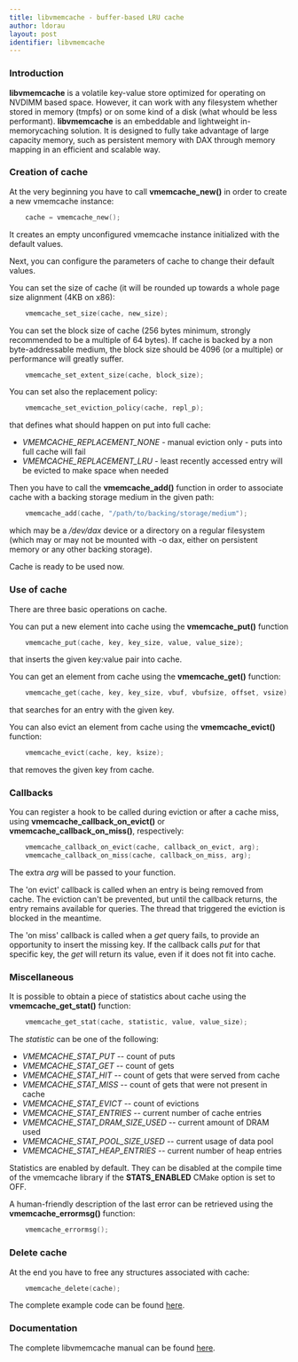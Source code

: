 ```yaml
---
title: libvmemcache - buffer-based LRU cache
author: ldorau
layout: post
identifier: libvmemcache
---
```


### Introduction

**libvmemcache** is a volatile key-value store optimized for operating on
NVDIMM based space. However, it can work with any filesystem whether
stored in memory (tmpfs) or on some kind of a disk (what whould be
less performant).
**libvmemcache** is an embeddable and lightweight in-memorycaching solution.
It is designed to fully take advantage of large capacity memory,
such as persistent memory with DAX through memory mapping in an efficient
and scalable way.

### Creation of cache

At the very beginning you have to call **vmemcache_new()**
in order to create a new vmemcache instance:

```c
	cache = vmemcache_new();
```

It creates an empty unconfigured vmemcache instance initialized
with the default values.

Next, you can configure the parameters of cache to change
their default values.

You can set the size of cache (it will be rounded up towards
a whole page size alignment (4KB on x86):

```c
	vmemcache_set_size(cache, new_size);
```

You can set the block size of cache (256 bytes minimum,
strongly recommended to be a multiple of 64 bytes). If cache is backed
by a non byte-addressable medium, the block size should be 4096 (or a multiple)
or performance will greatly suffer.

```c
	vmemcache_set_extent_size(cache, block_size);
```

You can set also the replacement policy:

```c
	vmemcache_set_eviction_policy(cache, repl_p);
```

that defines what should happen on put into full cache:

- *VMEMCACHE_REPLACEMENT_NONE* - manual eviction only - puts into full cache
   will fail
- *VMEMCACHE_REPLACEMENT_LRU* - least recently accessed entry will be evicted
   to make space when needed

Then you have to call the **vmemcache_add()** function in order to associate
cache with a backing storage medium in the given path:

```c
	vmemcache_add(cache, "/path/to/backing/storage/medium");
```

which may be a */dev/dax* device or a directory on a regular filesystem
(which may or may not be mounted with -o dax, either on persistent memory
or any other backing storage).

Cache is ready to be used now.

### Use of cache

There are three basic operations on cache.

You can put a new element into cache using the **vmemcache_put()** function

```c
	vmemcache_put(cache, key, key_size, value, value_size);
```

that inserts the given key:value pair into cache.

You can get an element from cache using the **vmemcache_get()** function:

```c
	vmemcache_get(cache, key, key_size, vbuf, vbufsize, offset, vsize);
```

that searches for an entry with the given key.

You can also evict an element from cache using the **vmemcache_evict()**
function:

```c
	vmemcache_evict(cache, key, ksize);
```

that removes the given key from cache.

### Callbacks

You can register a hook to be called during eviction or after a cache miss,
using **vmemcache_callback_on_evict()** or **vmemcache_callback_on_miss()**,
respectively:

```c
	vmemcache_callback_on_evict(cache, callback_on_evict, arg);
	vmemcache_callback_on_miss(cache, callback_on_miss, arg);
```

The extra *arg* will be passed to your function.

The 'on evict' callback is called when an entry is being removed from cache.
The eviction can't be prevented, but until the callback returns,
the entry remains available for queries.
The thread that triggered the eviction is blocked in the meantime.

The 'on miss' callback is called when a *get* query fails, to provide
an opportunity to insert the missing key. If the callback calls *put*
for that specific key, the *get* will return its value,
even if it does not fit into cache.


### Miscellaneous

It is possible to obtain a piece of statistics about cache
using the **vmemcache_get_stat()** function:

```c
	vmemcache_get_stat(cache, statistic, value, value_size);
```

The *statistic* can be one of the following:

- *VMEMCACHE_STAT_PUT* -- count of puts
- *VMEMCACHE_STAT_GET* -- count of gets
- *VMEMCACHE_STAT_HIT* -- count of gets that were served from cache
- *VMEMCACHE_STAT_MISS* -- count of gets that were not present in cache
- *VMEMCACHE_STAT_EVICT* -- count of evictions
- *VMEMCACHE_STAT_ENTRIES* -- current number of cache entries
- *VMEMCACHE_STAT_DRAM_SIZE_USED* -- current amount of DRAM used
- *VMEMCACHE_STAT_POOL_SIZE_USED* -- current usage of data pool
- *VMEMCACHE_STAT_HEAP_ENTRIES* -- current number of heap entries

Statistics are enabled by default. They can be disabled at the compile time
of the vmemcache library if the **STATS_ENABLED** CMake option is set to OFF.

A human-friendly description of the last error can be retrieved using
the **vmemcache_errormsg()** function:

```c
	vmemcache_errormsg();
```


### Delete cache

At the end you have to free any structures associated with cache:

```c
	vmemcache_delete(cache);
```

The complete example code can be found
[here](https://github.com/pmem/vmemcache/blob/master/tests/example.c).

### Documentation

The complete libvmemcache manual can be found
[here](https://pmem.io/vmemcache/manpages/master/vmemcache.3.html).
